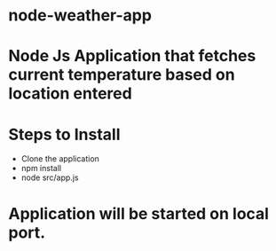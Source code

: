 # node-weather-app

# Node Js Application that fetches current temperature based on location entered

# Steps to Install

- Clone the application
- npm install
- node src/app.js

# Application will be started on local port.

